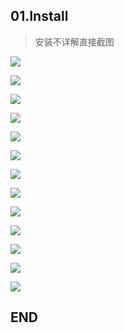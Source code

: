 ## 01.Install

> 安装不详解直接截图

![](.01.Install_images/23989b2c.png)

![](.01.Install_images/87fc9c8a.png)

![](.01.Install_images/1d8d20c8.png)

![](.01.Install_images/62198df4.png)

![](.01.Install_images/9cc3c93d.png)

![](.01.Install_images/e5a36be2.png)

![](.01.Install_images/1b157bef.png)

![](.01.Install_images/5e2b3620.png)

![](.01.Install_images/a4507420.png)

![](.01.Install_images/3a747c7b.png)

![](.01.Install_images/90d06406.png)

![](.01.Install_images/c321355f.png)

![](.01.Install_images/013b3869.png)

## END
